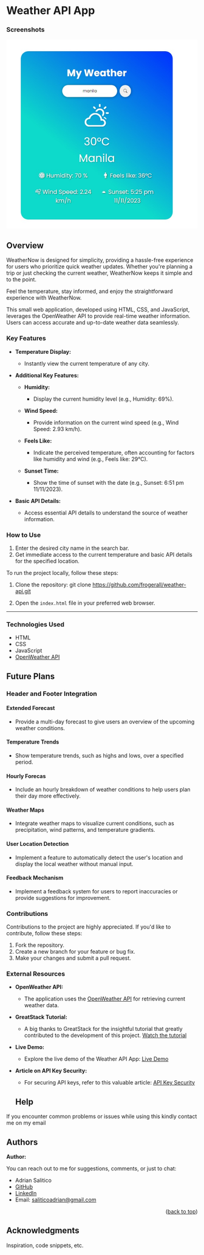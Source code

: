 <a name="readme-top"></a>

# Weather API App

### Screenshots

![WeatherNow Screenshot 1](app-screenshot.jpeg)

## Overview

WeatherNow is designed for simplicity, providing a hassle-free experience for users who prioritize quick weather updates. Whether you're planning a trip or just checking the current weather, WeatherNow keeps it simple and to the point.

Feel the temperature, stay informed, and enjoy the straightforward experience with WeatherNow.

This small web application, developed using HTML, CSS, and JavaScript, leverages the OpenWeather API to provide real-time weather information. Users can access accurate and up-to-date weather data seamlessly.

### Key Features

- **Temperature Display:**

  - Instantly view the current temperature of any city.

- **Additional Key Features:**

  - **Humidity:**

    - Display the current humidity level (e.g., Humidity: 69%).

  - **Wind Speed:**

    - Provide information on the current wind speed (e.g., Wind Speed: 2.93 km/h).

  - **Feels Like:**

    - Indicate the perceived temperature, often accounting for factors like humidity and wind (e.g., Feels like: 29°C).

  - **Sunset Time:**
    - Show the time of sunset with the date (e.g., Sunset: 6:51 pm 11/11/2023).

- **Basic API Details:**
  - Access essential API details to understand the source of weather information.

### How to Use

1. Enter the desired city name in the search bar.
2. Get immediate access to the current temperature and basic API details for the specified location.

To run the project locally, follow these steps:

1. Clone the repository: git clone https://github.com/frogerall/weather-api.git

2. Open the `index.html` file in your preferred web browser.

---

### Technologies Used

- HTML
- CSS
- JavaScript
- [OpenWeather API](https://openweathermap.org/)

## Future Plans

### Header and Footer Integration

#### Extended Forecast

- Provide a multi-day forecast to give users an overview of the upcoming weather conditions.

#### Temperature Trends

- Show temperature trends, such as highs and lows, over a specified period.

#### Hourly Forecas

- Include an hourly breakdown of weather conditions to help users plan their day more effectively.

#### Weather Maps

- Integrate weather maps to visualize current conditions, such as precipitation, wind patterns, and temperature gradients.

#### User Location Detection

- Implement a feature to automatically detect the user's location and display the local weather without manual input.

#### Feedback Mechanism

- Implement a feedback system for users to report inaccuracies or provide suggestions for improvement.

### Contributions

Contributions to the project are highly appreciated. If you'd like to contribute, follow these steps:

1. Fork the repository.
2. Create a new branch for your feature or bug fix.
3. Make your changes and submit a pull request.

### External Resources

- **OpenWeather API:**

  - The application uses the [OpenWeather API](https://openweathermap.org/) for retrieving current weather data.

- **GreatStack Tutorial:**

  - A big thanks to GreatStack for the insightful tutorial that greatly contributed to the development of this project. [Watch the tutorial](https://www.youtube.com/watch?v=MIYQR-Ybrn4)

- **Live Demo:**

  - Explore the live demo of the Weather API App: [Live Demo](https://frogerall.github.io/weather-api/)

- **Article on API Key Security:**

  - For securing API keys, refer to this valuable article: [API Key Security](https://gist.github.com/derzorngottes/3b57edc1f996dddcab25)

  ## Help

If you encounter common problems or issues while using this kindly contact me on my email

## Authors

**Author:**

You can reach out to me for suggestions, comments, or just to chat:

- Adrian Salitico
- [GitHub](https://github.com/frogerall)
- [LinkedIn](https://linkedin.com/in/nairda4)
- Email: saliticoadrian@gmail.com

<p align="right">(<a href="#readme-top">back to top</a>)</p>

## Acknowledgments

Inspiration, code snippets, etc.
